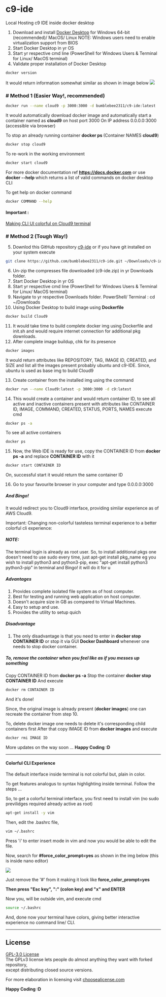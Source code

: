 # c9-ide
Local Hosting c9 IDE inside docker desktop
1. Download and install [Docker Desktop](https://www.docker.com/products/docker-desktop) for Windows 64-bit (recommended)/ MacOS/ Linux 
    NOTE: Windows users need to enable virtualization support from BIOS
2. Start Docker Desktop in yr OS
3. Start yr respective cmd line (PowerShell for Windows Users & Terminal for Linux/ MacOS terminal)
4. Validate proper installation of Docker Desktop 
```zsh 
docker version
```
It would return information somewhat similar as shown in image below
<img src="https://storage.googleapis.com/static.configserverfirewall.com/images/docker/docker-version-command.png">

### # Method 1 (Easier Way!, recommended) 
```zsh
docker run --name cloud9 -p 3000:3000 -d bumblebee2311/c9-ide:latest
```
It would automatically download docker image and automatically start a container named as <b>cloud9</b> on host port 3000
On IP address 0.0.0.0:3000 (accessible via browser)

To stop an already running container <b>docker ps </b> (Container NAMES <b>cloud9</b>)
```zsh
docker stop cloud9
```

To re-work in the working environment 
```zsh
docker start cloud9
```

For more docker documentation ref <b>https://docs.docker.com</b>
or use  <b>docker --help </b> which returns a list of valid commands on docker desktop CLI

To get help on docker command
```zsh
docker COMMAND --help
```

#### Important : 
[Making CLI UI colorful on Cloud9 terminal](#colorful-cli-experience)

### # Method 2 (Tough Way!)
5. Downlod this GitHub repository [c9-ide](github.com/bumblebee2311/c9-ide)
or if you have git installed on your system execute 
```zsh
git clone https://github.com/bumblebee2311/c9-ide.git ~/Downloads/c9-ide
```
6. Un-zip the compresses file downloaded (c9-ide.zip) in yr Downloads folder.
7. Start Docker Desktop in yr OS
8. Start yr respective cmd line (PowerShell for Windows Users & Terminal for Linux/ MacOS terminal)
9. Navigate to yr respective Downloads folder. 
    PowerShell/ Terminal : cd ~/Downloads 
10. Using Docker Desktop to build image using <b>Dockerfile</b>
```zsh
docker build Cloud9
```
11. It would take time to build complete docker img using Dockerfile and init.sh and would require internet connection for additional pkg downloads.
12. After complete image buildup, chk for its presence
```zsh
docker images
```
It would return attributes like REPOSITORY, TAG, IMAGE ID, CREATED, and SIZE and list all the images present probably ubuntu and c9-IDE.
Since, ubuntu is used as base img to build Cloud9

13. Create container from the installed img using the command
```zsh
docker run --name Cloud9:latest -p 3000:3000 -d c9:latest
```
14. This would create a container and would return container ID, to see all active and inactive containers present with attributes like 
CONTAINER ID, IMAGE, COMMAND, CREATED, STATUS, PORTS, NAMES execute cmd
```zsh
docker ps -a
```
To see all active containers
```zsh
docker ps
```
15. Now, the Web IDE is ready for use, copy the CONTAINER ID from <b>docker ps -a</b> and replace <b>CONTAINER ID</b> with it
```zsh
docker start CONTAINER ID
```
On, successful start it would return the same container ID

16. Go to your favourite browser in your computer and type 0.0.0.0:3000

##### And Bingo!
It would redirect you to Cloud9 interface, providing similar experience as of AWS Cloud9.

Important:
<a id="# NOTE Turning non-colorful Terminal to a brilliant colorful cli experience: ">Changing non-colorful tasteless terminal experience to a better colorful cli experience: </a>

##### NOTE:
  The terminal login is already as root user.
  So, to install additional pkgs one doesn't need to use sudo every time, just apt-get install pkg_name
  eg you wish to install python3 and python3-pip, exec "apt-get install python3 python3-pip" in terminal and Bingo! it will do it for u

##### Advantages 
1. Provides complete isolated file system as of host computer.
2. Best for testing and running web application on host computer.
3. Doesn't acquire size in GB as compared to Virtual Machines.
4. Easy to setup and use.
5. Provides the utility to setup quich 

##### Disadvantage 
1. The only disadvantage is that you need to enter in <b>docker stop CONTAINER ID</b> or stop it via GUI <b>Docker Dashboard</b> whenever one needs to stop docker container.

##### To, remove the container when you feel like as if you messes up something 
Copy CONTAINER ID from <b>docker ps -a</b>
Stop the container <b>docker stop CONTAINER ID</b>
And execute 
```zsh
docker rm CONTAINER ID
```
And it's done!

Since, the original image is already present (<b>docker images</b>) one can recreate the container from step 10.

To, delete docker image one needs to delete it's corresponding child containers first
After that copy IMAGE ID from <b>docker images</b> and execute 
```zsh
docker rmi IMAGE ID
```

More updates on the way soon ...
<b>Happy Coding :D </b>

---
#### Colorful CLI Experience

The default interface inside terminal is not colorful but, plain in color.

To get features analogus to syntax highlighting inside terminal. Follow the steps ... 

So, to get a colorful terminal interface, you first need to install vim (no sudo previlidges required already active as root)
```zsh
apt-get install -y vim 
```
Then, edit the .bashrc file,
```zsh
vim ~/.bashrc
```
Press 'i' to enter insert mode in vim and now you would be able to edit the file.

Now, search for <b>#force_color_prompt=yes</b> as shown in the img below (this is inside nano editor)

<img src="https://1.bp.blogspot.com/-5AKFcay6TYI/U9f9SD3SOyI/AAAAAAAACOI/rTR2BgyFyK8/s1600/+and+uncomment.png">

Just remove the '#' from it making it look like <b>force_color_prompt=yes</b>

<b>Then press "Esc key", ":" (colon key) and "x" and ENTER </b>

Now you, will be outside vim, and execute cmd
```zsh
source ~/.bashrc
```
And, done now your terminal have colors, giving better interactive experience no command line/ CLI.

---
## License 
[GPL-3.0 License](https://github.com/bumblebee2311/c9-ide/blob/master/LICENSE)<br/>
The GPLv3 license lets people do almost anything they want with forked repository,<br/> 
except distributing closed source versions.

For more elaboration in licensing visit [choosealicense.com](https://choosealicense.com) 

<b> Happy Coding :D </b>
